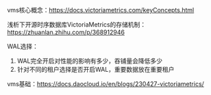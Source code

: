 vms核心概念：https://docs.victoriametrics.com/keyConcepts.html

浅析下开源时序数据库VictoriaMetrics的存储机制：https://zhuanlan.zhihu.com/p/368912946

WAL选择：
1. WAL完全开启对性能的影响有多少，吞铺量会降低多少
2. 针对不同的租户选择是否开启WAL，重要数据放在重要租户

vms基础：https://docs.daocloud.io/en/blogs/230427-victoriametrics/
